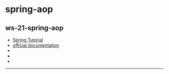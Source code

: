 # spring-aop

## ws-21-spring-aop
- [Spring Tutorial](https://www.youtube.com/watch?v=QdyLsX0nG30&list=PLE37064DE302862F8)
- [official documentation](https://docs.spring.io/spring-framework/reference/core/aop.html)
- []()
- []()
- []()


___
